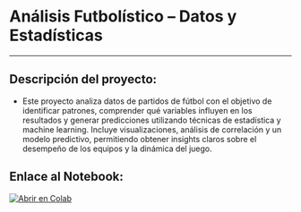 # **Análisis Futbolístico – Datos y Estadísticas**
---
## **Descripción del proyecto:**

  * Este proyecto analiza datos de partidos de fútbol con el objetivo de identificar patrones, comprender qué variables influyen en los resultados y generar predicciones utilizando técnicas de estadística y machine learning. Incluye visualizaciones, análisis de correlación y un modelo predictivo, permitiendo obtener insights claros sobre el desempeño de los equipos y la dinámica del juego.

## Enlace al Notebook:
[![Abrir en Colab](https://colab.research.google.com/assets/colab-badge.svg)](https://colab.research.google.com/drive/1YiMHzEnaRc20g0BxPhXTf1JzSbF_crwJ)
